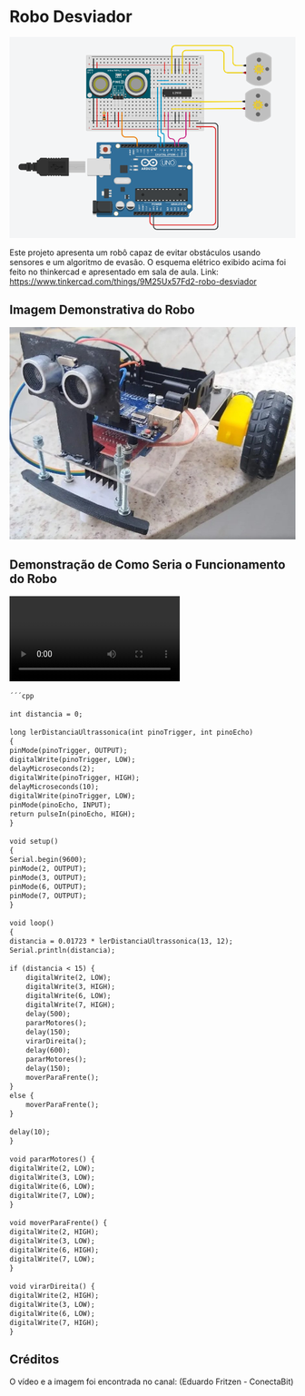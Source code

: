 # Robo Desviador

![Circuito Elétrico](print_schematic.png)

Este projeto apresenta um robô capaz de evitar obstáculos usando sensores e um algoritmo de evasão. O esquema elétrico exibido acima foi feito no thinkercad e apresentado em sala de aula.
Link: https://www.tinkercad.com/things/9M25Ux57Fd2-robo-desviador

## Imagem Demonstrativa do Robo

![Imagem Robo](https://github.com/Maarzano/arduino-robo-desviador/blob/master/Imagem-Robo.jpg)

## Demonstração de Como Seria o Funcionamento do Robo

![video do robo](https://github.com/Maarzano/arduino-robo-desviador/blob/master/V%C3%ADdeo%20Demonstrativo.mp4)

    ´´´cpp

    int distancia = 0;

    long lerDistanciaUltrassonica(int pinoTrigger, int pinoEcho)
    {
    pinMode(pinoTrigger, OUTPUT);
    digitalWrite(pinoTrigger, LOW);
    delayMicroseconds(2);
    digitalWrite(pinoTrigger, HIGH);
    delayMicroseconds(10);
    digitalWrite(pinoTrigger, LOW);
    pinMode(pinoEcho, INPUT);
    return pulseIn(pinoEcho, HIGH);
    }

    void setup()
    {
    Serial.begin(9600);
    pinMode(2, OUTPUT);
    pinMode(3, OUTPUT);
    pinMode(6, OUTPUT);
    pinMode(7, OUTPUT);
    }

    void loop()
    {
    distancia = 0.01723 * lerDistanciaUltrassonica(13, 12);
    Serial.println(distancia);
    
    if (distancia < 15) {
        digitalWrite(2, LOW);
        digitalWrite(3, HIGH);
        digitalWrite(6, LOW);
        digitalWrite(7, HIGH);
        delay(500);
        pararMotores();
        delay(150);
        virarDireita();
        delay(600);
        pararMotores();
        delay(150);
        moverParaFrente();
    } 
    else {
        moverParaFrente();
    }

    delay(10);
    }

    void pararMotores() {
    digitalWrite(2, LOW);
    digitalWrite(3, LOW);
    digitalWrite(6, LOW);
    digitalWrite(7, LOW);
    }

    void moverParaFrente() {
    digitalWrite(2, HIGH);
    digitalWrite(3, LOW);
    digitalWrite(6, HIGH);
    digitalWrite(7, LOW);
    }

    void virarDireita() {
    digitalWrite(2, HIGH);
    digitalWrite(3, LOW);
    digitalWrite(6, LOW);
    digitalWrite(7, HIGH);
    }

## Créditos

O vídeo e a imagem foi encontrada no canal: (Eduardo Fritzen - ConectaBit)
